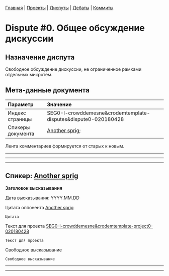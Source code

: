 [Главная](../) | [Проекты](../projects/) | [Диспуты](../disputes/) | [Дебаты](../debates/) | [Коммиты](../../../commits/master)

# Dispute #0. Общее обсуждение дискуссии

## Назначение диспута

Свободное обсуждение дискуссии, не ограниченное рамками отдельных микротем.

## Мета-данные документа 

|   Параметр  |          Значение       | 
| :---        |     :---               |  
| Индекс страницы     |   SEG0-I-crowddemesne&crodemtemplate-disputes&dispute0-020180428 |
| Спикеры документа    |   [Another sprig](https://github.com/asprig);    |

Лента комментариев формируется от старых к новым.

--------------------------------
--------------------------------
--------------------------------

## Спикер: [Another sprig](https://github.com/asprig)

**Заголовок высказывания**

Дата высказывания: YYYY.MM.DD 

Цитата оппонента [Another sprig](#12345)

    Цитата

Текст для проекта [SEG0-I-crowddemesne&crodemtemplate-project0-020180428](../projects/SEG0-I-crowddemesne&crodemtemplate-project0-020180428.md)

    Текст для проекта

Свободное высказывание

    Свободное высказывание

--------------------------------
--------------------------------






